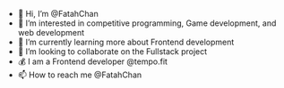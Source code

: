 - 👋 Hi, I’m @FatahChan
- 👀 I’m interested in competitive programming, Game development, and web development
- 🌱 I’m currently learning more about Frontend development
- 💞️ I’m looking to collaborate on the Fullstack project
- 💰 I am a Frontend developer @tempo.fit 
- 📫 How to reach me @FatahChan

<!---
FatahChan/FatahChan is a ✨ special ✨ repository because its `README.md` (this file) appears on your GitHub profile.
You can click the Preview link to take a look at your changes.
--->
